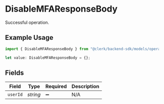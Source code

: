 # DisableMFAResponseBody

Successful operation.

## Example Usage

```typescript
import { DisableMFAResponseBody } from "@clerk/backend-sdk/models/operations";

let value: DisableMFAResponseBody = {};
```

## Fields

| Field              | Type               | Required           | Description        |
| ------------------ | ------------------ | ------------------ | ------------------ |
| `userId`           | *string*           | :heavy_minus_sign: | N/A                |